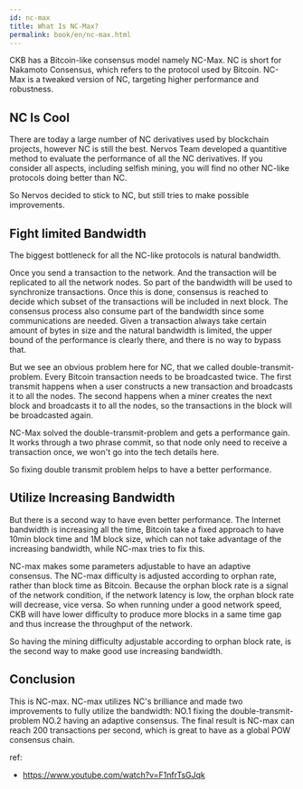 ```yaml
---
id: nc-max
title: What Is NC-Max?
permalink: book/en/nc-max.html
---
```




CKB has a Bitcoin-like consensus model namely NC-Max. NC is short for Nakamoto Consensus, which refers to the protocol used by Bitcoin. NC-Max is a tweaked version of NC, targeting higher performance and robustness.

## NC Is Cool

There are today a large number of NC derivatives used by blockchain projects, however NC is still the best.
Nervos Team developed a quantitive method to evaluate the performance of all the NC derivatives. If you consider all aspects, including selfish mining, you will find no other NC-like protocols doing better than NC.

So Nervos decided to stick to NC, but still tries to make possible improvements.

## Fight limited Bandwidth

The biggest bottleneck for all the NC-like protocols is natural bandwidth.

Once you send a transaction to the network. And the transaction will be replicated to all the network nodes. So part of the bandwidth will be used to synchronize transactions. Once this is done, consensus is reached to decide which subset of the transactions will be included in next block. The consensus process also consume part of the bandwidth since some communications are needed. Given a transaction always take certain amount of bytes in size and the natural bandwidth is limited, the upper bound of the performance is clearly there, and there is no way to bypass that.

But we see an obvious problem here for NC, that we called double-transmit-problem. Every Bitcoin transaction needs to be broadcasted twice. The first transmit happens when a user constructs a new transaction and broadcasts it to all the nodes. The second happens when a miner creates the next block and broadcasts it to all the nodes, so the transactions in the block will be broadcasted again.

NC-Max solved the double-transmit-problem and gets a performance gain. It works through a two phrase commit, so that node only need to receive a transaction once, we won't go into the tech details here.

So fixing double transmit problem helps to have a better performance.

## Utilize Increasing Bandwidth

But there is a second way to have even better performance.
The Internet bandwidth is increasing all the time, Bitcoin take a fixed approach to have 10min block time and 1M block size, which can not take advantage of the increasing bandwidth, while NC-max tries to fix this.

NC-max makes some parameters adjustable to have an adaptive consensus. The NC-max difficulty is adjusted according to orphan rate, rather than block time as Bitcoin. Because the orphan block rate is a signal of the network condition, if the network latency is low, the orphan block rate will decrease, vice versa. So when running under a good network speed, CKB will have lower difficulty to produce more blocks in a same time gap and thus increase the throughput of the network.

So having the mining difficulty adjustable according to orphan block rate, is the second way to make good use increasing bandwidth.

## Conclusion

This is NC-max. NC-max utilizes NC's brilliance and made two improvements to fully utilize the bandwidth: NO.1 fixing the double-transmit-problem NO.2 having an  adaptive consensus. The final result is NC-max can reach 200 transactions per second, which is great to have as a global POW consensus chain.

ref:

- https://www.youtube.com/watch?v=F1nfrTsGJqk
